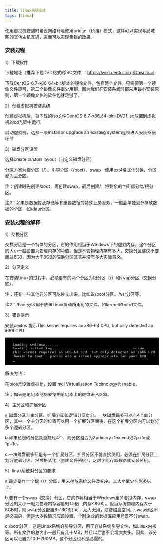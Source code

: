 ```yaml
---
title: linux系统安装
tags: [linux]
---
```


使用虚拟机安装时建议网络环境使用bridge（桥接）模式，这样可以实现与局域网的其他主机互通，进而可以实现集群的效果。

### 安装过程

1）下载软件

下载地址（推荐下载DVD格式的ISO文件）：https://wiki.centos.org/Download

下载CentOS-6.7-x86_64-bin版本的镜像文件，包括两个文件，只需要第一个镜像文件即可，第二个镜像文件很少用到，因为我们在安装系统时都采用最小安装原则，第一个镜像文件的软件包就足够了。

2）创建虚拟机安装系统

创建虚拟机后，将下载的iso文件CentOS-6.7-x86_64-bin-DVD1.iso放置到虚拟机的cd光驱中运行。

启动虚拟机，选择一项Install or upgrade an existing system选项进入安装系统环节

3）磁盘分区设置

选择create custom layout（自定义磁盘分区）

分区方案为根分区（/）、引导分区（/boot）、swap，使用ext4格式化分区，分区都为主分区。

注：创建时先创建/boot，再创建swap，最后创建/，将剩余的空间都分给/根分区。

注2：如果是数据库及存储等有重要数据的特殊业务服务，一般会单独划分存放数据的分区，如/data分区。

### 安装过程的解释

1）交换分区

交换分区是一个特殊的分区，它的作用相当于Windows下的虚拟内存，这个分区的大小一般设置为物理内存的两倍，但是不管物理内存有多大，交换分区建议不要超过8GB，因为大于8GB的交换分区其实并没有多大实际意义。

2）分区定义

在安装Linux的过程中，必须要有的两个分区为根分区（/）和swap分区（交换分区）。

注：还有一些其他的分区可以独立出来，比如说/boot分区、/var分区等。

注2：/boot分区用于放置Linux启动所用到的文件，如kernel和initrd文件。

3）错误提示

安装centos 提示This kernel requires an x86-64 CPU, but only detected an i686 CPU.

![](images/linux/install/install-problem1.png)

解决方法：

在bios里设置虚拟化，设置Intel Virtualization Technology为enable。

注：如果是笔记本电脑要使用笔记本上的键盘进入bios。

4）主分区和扩展分区

a.磁盘分区有主分区、扩展分区和逻辑分区之分。一块磁盘最多可以有4个主分区，其中一个主分区的位置可以用一个扩展分区替换，在这个扩展分区内可以划分多个逻辑分区。

b.如果规划的分区数量超过4个，则分区组合为3primary+1extend或2p+1e或1p+1e。

c.一块磁盘最多只能有一个扩展分区，扩展分区不能直接使用，必须在扩展分区上划分逻辑分区，然后格式化（创建文件系统），之后才能存取数据或安装系统。

5）linux系统对分区的要求

a.最少要有一个根（/）分区，用来存放系统文件及程序。其大小至少在5GB以上。

b.要有一个swap（交换）分区，它的作用相当于Windows里的虚拟内存，swap分区的大小一般为物理内存容量的1.5倍（内存<8GB）。但当系统物理内存大于8GB时，则swap分区配置8~16GB即可，太大无用，浪费磁盘空间。swap分区不是必需的，但是大多数情况应该设置，个别企业的数据库应用场景不分swap。

c./boot分区，这是Linux系统的引导分区，用于存放系统引导文件，如Linux内核等。所有文件的总大小一般只有几十MB，并且以后也不会增大太多。因此，该分区可以设置为100~200MB，这个分区也不是必需的。
